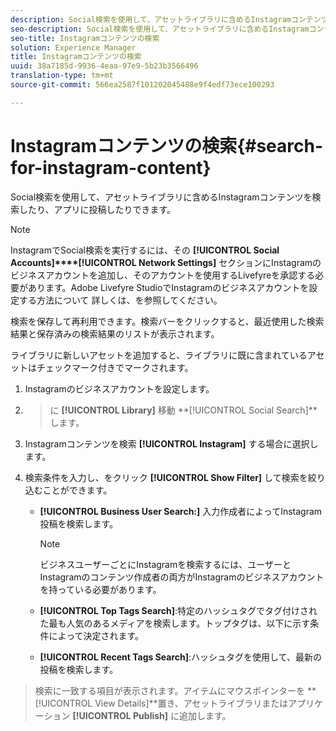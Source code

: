```yaml
---
description: Social検索を使用して、アセットライブラリに含めるInstagramコンテンツを検索したり、アプリに投稿したりできます。
seo-description: Social検索を使用して、アセットライブラリに含めるInstagramコンテンツを検索したり、アプリに投稿したりできます。
seo-title: Instagramコンテンツの検索
solution: Experience Manager
title: Instagramコンテンツの検索
uuid: 38a7185d-9936-4eaa-97e9-5b23b3566496
translation-type: tm+mt
source-git-commit: 566ea2587f101202045488e9f4edf73ece100293

---
```



# Instagramコンテンツの検索{#search-for-instagram-content}

Social検索を使用して、アセットライブラリに含めるInstagramコンテンツを検索したり、アプリに投稿したりできます。

>[!NOTE]
>
>InstagramでSocial検索を実行するには、その **[!UICONTROL Social Accounts]****[!UICONTROL Network Settings]** セクションにInstagramのビジネスアカウントを追加し、そのアカウントを使用するLivefyreを承認する必要があります。Adobe Livefyre StudioでInstagramのビジネスアカウントを設定する方法について [](../c-users-creating-accounts-with-studio-access/t-configure-social-accout-instagram/c-about-instagram-accounts.md#c_about_instagram_accounts)詳しくは、を参照してください。

検索を保存して再利用できます。検索バーをクリックすると、最近使用した検索結果と保存済みの検索結果のリストが表示されます。

ライブラリに新しいアセットを追加すると、ライブラリに既に含まれているアセットはチェックマーク付きでマークされます。

1. Instagramのビジネスアカウントを設定します。
1. >に **[!UICONTROL Library]** 移動 **[!UICONTROL Social Search]**します。
1. Instagramコンテンツを検索 **[!UICONTROL Instagram]** する場合に選択します。
1. 検索条件を入力し、をクリック **[!UICONTROL Show Filter]** して検索を絞り込むことができます。

   * **[!UICONTROL Business User Search:]** 入力作成者によってInstagram投稿を検索します。

      >[!NOTE]
      >
      >ビジネスユーザーごとにInstagramを検索するには、ユーザーとInstagramのコンテンツ作成者の両方がInstagramのビジネスアカウントを持っている必要があります。

   * **[!UICONTROL Top Tags Search]**:特定のハッシュタグでタグ付けされた最も人気のあるメディアを検索します。トップタグは、以下に示す条件によって決定されます。 [](https://developers.facebook.com/docs/instagram-api/reference/hashtag/top-media)

   * **[!UICONTROL Recent Tags Search]**:ハッシュタグを使用して、最新の投稿を検索します。

>検索に一致する項目が表示されます。アイテムにマウスポインターを **[!UICONTROL View Details]**置き、アセットライブラリまたはアプリケーション **[!UICONTROL Publish]** に追加します。


